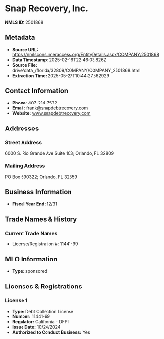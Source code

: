 # Snap Recovery, Inc.

**NMLS ID:** 2501868

## Metadata
- **Source URL:** https://nmlsconsumeraccess.org/EntityDetails.aspx/COMPANY/2501868
- **Data Timestamp:** 2025-02-16T22:46:03.826Z
- **Source File:** drive/data_/florida/32809/COMPANY/COMPANY_2501868.html
- **Extraction Time:** 2025-05-27T10:44:27.562929

## Contact Information
- **Phone:** 407-214-7532
- **Email:** frank@snapdebtrecovery.com
- **Website:** www.snapdebtrecovery.com

## Addresses
### Street Address
6000 S. Rio Grande Ave Suite 103; Orlando, FL 32809

### Mailing Address
PO Box 590322; Orlando, FL 32859

## Business Information
- **Fiscal Year End:** 12/31

## Trade Names & History
### Current Trade Names
- License/Registration #: 11441-99

## MLO Information
- **Type:** sponsored

## Licenses & Registrations

### License 1
- **Type:** Debt Collection License
- **Number:** 11441-99
- **Regulator:** California - DFPI
- **Issue Date:** 10/24/2024
- **Authorized to Conduct Business:** Yes
